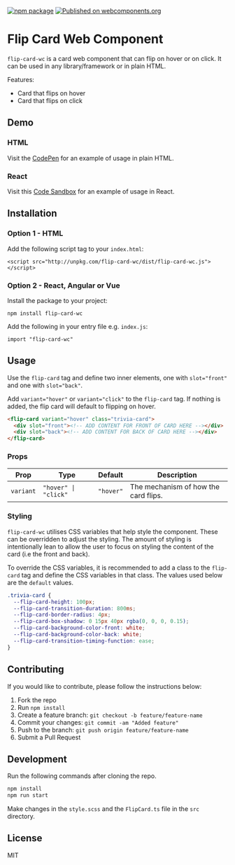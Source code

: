 [![npm package](https://img.shields.io/npm/v/flip-card-wc.svg)](https://www.npmjs.com/package/flip-card-wc)
[![Published on webcomponents.org](https://img.shields.io/badge/webcomponents.org-published-blue.svg)](https://www.webcomponents.org/element/flip-card-wc)

# Flip Card Web Component

`flip-card-wc` is a card web component that can flip on hover or on click. It can be used in any library/framework
or in plain HTML.

Features:

- Card that flips on hover
- Card that flips on click

## Demo

### HTML

Visit the [CodePen](https://codepen.io/jeffreyquan/pen/ZEByKRL) for an example of usage in plain HTML.

### React

Visit this [Code Sandbox](https://codesandbox.io/s/flip-card-wc-5i248) for an example of usage in React.

## Installation

### Option 1 - HTML

Add the following script tag to your `index.html`:

```
<script src="http://unpkg.com/flip-card-wc/dist/flip-card-wc.js"></script>
```

### Option 2 - React, Angular or Vue

Install the package to your project:

```
npm install flip-card-wc
```

Add the following in your entry file e.g. `index.js`:

```
import "flip-card-wc"
```

## Usage

Use the `flip-card` tag and define two inner elements, one with `slot="front"` and one with `slot="back"`.

Add `variant="hover"` or `variant="click"` to the `flip-card` tag. If nothing is added, the flip card will default to flipping on hover.

```html
<flip-card variant="hover" class="trivia-card">
  <div slot="front"><!-- ADD CONTENT FOR FRONT OF CARD HERE --></div>
  <div slot="back"><!-- ADD CONTENT FOR BACK OF CARD HERE --></div>
</flip-card>
```

### Props

| Prop      | Type                 | Default   | Description                          |
| --------- | -------------------- | --------- | ------------------------------------ |
| `variant` | `"hover" \| "click"` | `"hover"` | The mechanism of how the card flips. |

### Styling

`flip-card-wc` utilises CSS variables that help style the component. These can be overridden to adjust the styling. The amount of styling is intentionally lean to allow the user to focus on styling the content of the card (i.e the front and back).

To override the CSS variables, it is recommended to add a class to the `flip-card` tag and define the CSS variables in that class. The values used below are the `default` values.

```css
.trivia-card {
  --flip-card-height: 100px;
  --flip-card-transition-duration: 800ms;
  --flip-card-border-radius: 4px;
  --flip-card-box-shadow: 0 15px 40px rgba(0, 0, 0, 0.15);
  --flip-card-background-color-front: white;
  --flip-card-background-color-back: white;
  --flip-card-transition-timing-function: ease;
}
```

## Contributing

If you would like to contribute, please follow the instructions below:

1. Fork the repo
2. Run `npm install`
3. Create a feature branch: `git checkout -b feature/feature-name`
4. Commit your changes: `git commit -am "Added feature"`
5. Push to the branch: `git push origin feature/feature-name`
6. Submit a Pull Request

## Development

Run the following commands after cloning the repo.

```sh
npm install
npm run start
```

Make changes in the `style.scss` and the `FlipCard.ts` file in the `src` directory.

## License

MIT
